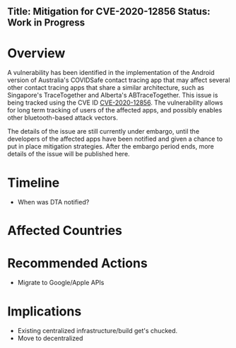 Title: Mitigation for CVE-2020-12856
Status: Work in Progress
---


# Overview

A vulnerability has been identified in the implementation of the Android version of Australia's COVIDSafe contact tracing app that may affect several other contact tracing apps that share a similar architecture, such as Singapore's TraceTogether and Alberta's ABTraceTogether. This issue is being tracked using the CVE ID [CVE-2020-12856](https://cve.mitre.org/cgi-bin/cvename.cgi?name=CVE-2020-12856). The vulnerability allows for long term tracking of users of the affected apps, and possibly enables other bluetooth-based attack vectors.

The details of the issue are still currently under embargo, until the developers of the affected apps have been notified and given a chance to put in place mitigation strategies. After the embargo period ends, more details of the issue will be published here.

# Timeline

- When was DTA notified?


# Affected Countries

# Recommended Actions

- Migrate to Google/Apple APIs

# Implications

- Existing centralized infrastructure/build get's chucked.
- Move to decentralized